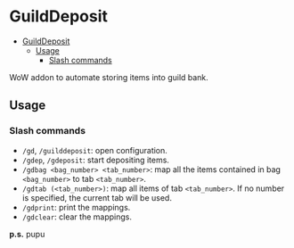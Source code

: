 # GuildDeposit

- [GuildDeposit](#guilddeposit)
  - [Usage](#usage)
    - [Slash commands](#slash-commands)

WoW addon to automate storing items into guild bank.

## Usage

### Slash commands

- `/gd`, `/guilddeposit`: open configuration.
- `/gdep`, `/gdeposit`: start depositing items.
- `/gdbag <bag_number> <tab_number>`: map all the items contained in bag `<bag_number>` to tab `<tab_number>`.
- `/gdtab (<tab_number>)`: map all items of tab `<tab_number>`. If no number is specified, the current tab will be used.
- `/gdprint`: print the mappings.
- `/gdclear`: clear the mappings.

**p.s.** pupu
